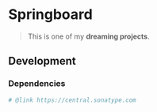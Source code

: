# Springboard

> This is one of my **dreaming projects**.

## Development

### Dependencies

~~~bash
# @link https://central.sonatype.com
~~~